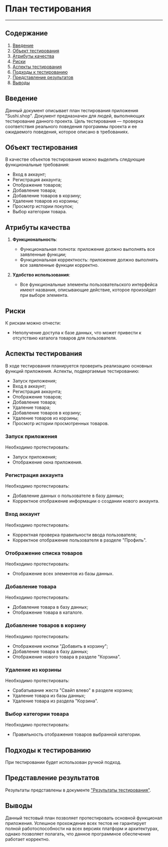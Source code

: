 # План тестирования

---

## Содержание
1. [Введение](#introduction)  
2. [Объект тестирования](#items)  
3. [Атрибуты качества](#quality)  
4. [Риски](#risk)  
5. [Аспекты тестирования](#features)  
6. [Подходы к тестированию](#approach)  
7. [Представление результатов](#pass)  
8. [Выводы](#conclusion)

<a name="introduction"/>

## Введение

Данный документ описывает план тестирования приложения "Sushi.shop". Документ предназначен для людей, выполняющих тестирование данного проекта. Цель тестирования — проверка соответствия реального поведения программы проекта и ее ожидаемого поведения, которое описано в требованиях.

<a name="items"/>

## Объект тестирования

В качестве объектов тестирования можно выделить следующие функциональные требования:

- Вход в аккаунт;
- Регистрация аккаунта;
- Отображение товаров;
- Добавление товара;
- Добавление товаров в корзину;
- Удаление товаров из корзины;
- Просмотр истории покупок;
- Выбор категории товара.


<a name="quality"/>

## Атрибуты качества

1. **Функциональность**:
    - Функциональная полнота: приложение должно выполнять все заявленные функции;
    - Функциональная корректность: приложение должно выполнять все заявленные функции корректно.
   
2. **Удобство использования**:
    - Все функциональные элементы пользовательского интерфейса имеют названия, описывающие действие, которое произойдет при выборе элемента.

<a name="risk"/>

## Риски

К рискам можно отнести:
- Неполучение доступа к базе данных, что может привести к отсутствию каталога товаров для пользователя.

<a name="features"/>

## Аспекты тестирования

В ходе тестирования планируется проверить реализацию основных функций приложения. Аспекты, подвергаемые тестированию: 
- Запуск приложения;  
- Вход в аккаунт;
- Регистрация аккаунта;
- Отображение товаров;
- Добавление товара;
- Удаление товара;
- Добавление товаров в корзину;
- Удаление товаров из корзины;
- Просмотр истории просмотренных товаров.


### Запуск приложения
Необходимо протестировать:
- Запуск приложения;
- Отображение окна приложения.

### Регистрация аккаунта
Необходимо протестировать:
- Добавление данных о пользователе в базу данных;
- Корректное отображение информации о создании нового аккаунта.

### Вход аккаунт
Необходимо протестировать:
- Корректная проверка правильности ввода пользователя;
- Корректное отображение пользователя в разделе "Профиль".

### Отображение списка товаров
Необходимо протестировать:
- Отображение всех элементов из базы данных.

### Добавление товара
Необходимо протестировать:
- Добавление товара в базу данных;
- Отображение товара в каталоге.


### Добавление товаров в корзину
Необходимо протестировать:
- Отображение кнопки "Добавить в корзину";
- Добавление товара в базу данных;
- Отображение нового товара в разделе "Корзина".

### Удаление из корзины
Необходимо протестировать:
- Срабатывание жеста "Свайп влево" в разделе корзина;
- Удаление товара из базы данных;
- Удаление товара из раздела "Корзина".

### Выбор категории товара
Необходимо протестировать:
- Правильность отображения товаров выбранной категории.

<a name="approach"/>

## Подходы к тестированию

При тестировании будет использован ручной подход.

<a name="pass"/>

## Представление результатов

Результаты представлены в документе ["Результаты тестирования"]([https://github.com/RomanNikitenko03/shushi_shop/docs/Tests/testResult.md]).

<a name="conclusion"/>

## Выводы

Данный тестовый план позволяет протестировать основной функционал приложения. Успешное прохождение всех тестов не гарантирует полной работоспособности на всех версиях платформ и архитектурах, однако позволяет полагать, что данное программное обеспечение работает корректно.
